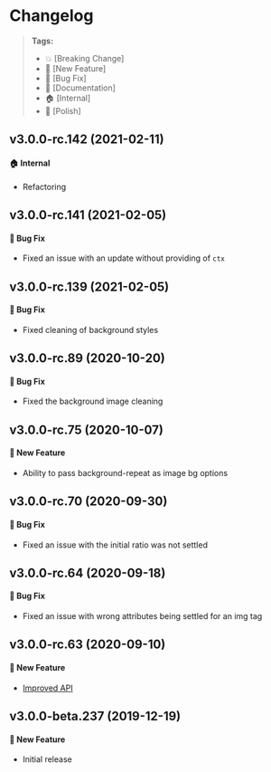 Changelog
=========

> **Tags:**
> - :boom:       [Breaking Change]
> - :rocket:     [New Feature]
> - :bug:        [Bug Fix]
> - :memo:       [Documentation]
> - :house:      [Internal]
> - :nail_care:  [Polish]

## v3.0.0-rc.142 (2021-02-11)

#### :house: Internal

* Refactoring

## v3.0.0-rc.141 (2021-02-05)

#### :bug: Bug Fix

* Fixed an issue with an update without providing of `ctx`

## v3.0.0-rc.139 (2021-02-05)

#### :bug: Bug Fix

* Fixed cleaning of background styles

## v3.0.0-rc.89 (2020-10-20)

#### :bug: Bug Fix

* Fixed the background image cleaning

## v3.0.0-rc.75 (2020-10-07)

#### :rocket: New Feature

* Ability to pass background-repeat as image bg options

## v3.0.0-rc.70 (2020-09-30)

#### :bug: Bug Fix

* Fixed an issue with the initial ratio was not settled

## v3.0.0-rc.64 (2020-09-18)

#### :bug: Bug Fix

* Fixed an issue with wrong attributes being settled for an img tag

## v3.0.0-rc.63 (2020-09-10)

#### :rocket: New Feature

* [Improved API](https://github.com/V4Fire/Client/issues/168)

## v3.0.0-beta.237 (2019-12-19)

#### :rocket: New Feature

* Initial release
